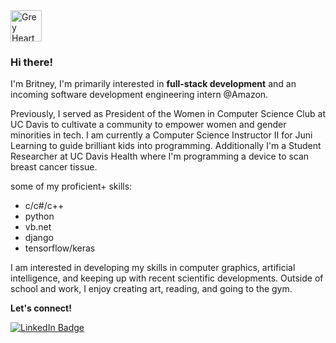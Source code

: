 <img src="https://raw.githubusercontent.com/Tarikul-Islam-Anik/Animated-Fluent-Emojis/master/Emojis/Smilies/Grey%20Heart.png" alt="Grey Heart" width="50" height="50" />

### Hi there!
I'm Britney, I'm primarily interested in **full-stack development** and an incoming software development engineering intern @Amazon.

Previously, I served as President of the Women in Computer Science Club at UC Davis to cultivate a community to empower women and gender minorities in tech. I am currently a Computer Science Instructor II for Juni Learning to guide brilliant kids into programming. Additionally I'm a Student Researcher at UC Davis Health where I'm programming a device to scan breast cancer tissue.

some of my proficient+ skills:
* c/c#/c++
* python
* vb.net
* django
* tensorflow/keras

I am interested in developing my skills in computer graphics, artificial intelligence, and keeping up with recent scientific developments. Outside of school and work, I enjoy creating art, reading, and going to the gym.

**Let's connect!**

<div id="badges">
  <a href="https://www.linkedin.com/in/britneydunguyen">
    <img src="https://img.shields.io/badge/LinkedIn-blue?style=for-the-badge&logo=linkedin&logoColor=white" alt="LinkedIn Badge"/>
  </a>
</div>

<!--
### this week I spent my time on
![bri's GitHub stats](https://github-readme-stats.vercel.app/api?username=bdunguyen&show_icons=true&theme=dracula)

Here are some ideas to get you started:

- 🔭 I’m currently working on ...
- 🌱 I’m currently learning ...
- 👯 I’m looking to collaborate on ...
- 🤔 I’m looking for help with ...
- 💬 Ask me about ...
- 📫 How to reach me: ...
- 😄 Pronouns: ...
- ⚡ Fun fact: ...
-->

